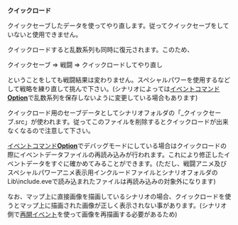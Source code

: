 **クイックロード**

クイックセーブしたデータを使ってやり直します。従ってクイックセーブをしていないと使用できません。

クイックロードすると乱数系列も同時に復元されます。このため、

クイックセーブ =&gt; 戦闘 =&gt; クイックロードしてやり直し

ということをしても戦闘結果は変わりません。スペシャルパワーを使用するなどして戦略を練り直して挑んで下さい。(シナリオによっては[イベントコマンド**Option**](Optionコマンド.md)で乱数系列を保存しないように変更している場合もあります)

クイックロード用のセーブデータとしてシナリオフォルダの「\_クイックセーブ.src」が使われます。従ってこのファイルを削除するとクイックロードが出来なくなるので注意して下さい。

[イベントコマンド**Option**](Optionコマンド.md)でデバッグモードにしている場合はクイックロードの際にイベントデータファイルの再読み込みが行われます。これにより修正したイベントデータをすぐに確かめてみることができます。(ただし、戦闘アニメ及びスペシャルパワーアニメ表示用インクルードファイルとシナリオフォルダのLib\include.eveで読み込まれたファイルは再読み込みの対象外になります)

なお、マップ上に直接画像を描画しているシナリオの場合、クイックロードを使うとマップ上に描画された画像が正しく表示されない事があります。(シナリオ側で[再開イベント](再開イベント.md)を使って画像を再描画する必要があるため)
